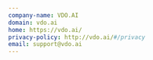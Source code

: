 ```yaml
---
company-name: VDO.AI
domain: vdo.ai
home: https://vdo.ai/
privacy-policy: http://vdo.ai/#/privacy
email: support@vdo.ai
---
```




